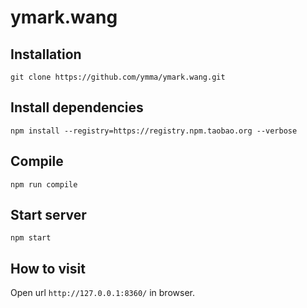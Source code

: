# ymark.wang

## Installation

```
git clone https://github.com/ymma/ymark.wang.git
```

## Install dependencies

```
npm install --registry=https://registry.npm.taobao.org --verbose
```

## Compile

```
npm run compile
```

## Start server

```
npm start
```

## How to visit

Open url `http://127.0.0.1:8360/` in browser.
